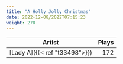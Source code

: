 ```yaml
---
title: "A Holly Jolly Christmas"
date: 2022-12-08/2022T07:15:23
weight: 278
---
```




 Artist | Plays 
----- | -----:
[Lady A]({{< ref "t33498">}}) | 172
